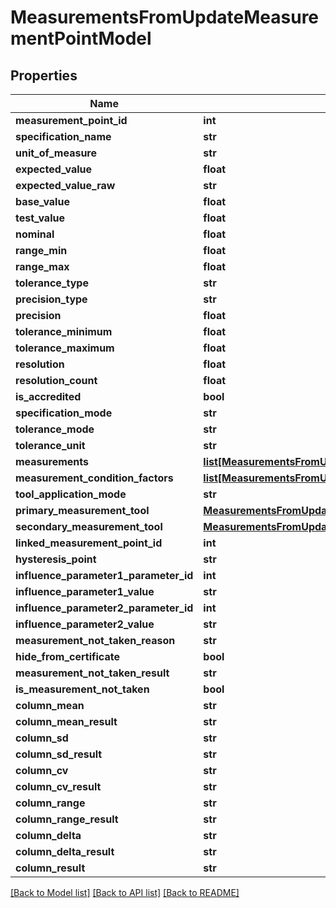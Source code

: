 # MeasurementsFromUpdateMeasurementPointModel

## Properties
Name | Type | Description | Notes
------------ | ------------- | ------------- | -------------
**measurement_point_id** | **int** |  | [optional] 
**specification_name** | **str** |  | [optional] 
**unit_of_measure** | **str** |  | [optional] 
**expected_value** | **float** |  | [optional] 
**expected_value_raw** | **str** |  | [optional] 
**base_value** | **float** |  | [optional] 
**test_value** | **float** |  | [optional] 
**nominal** | **float** |  | [optional] 
**range_min** | **float** |  | [optional] 
**range_max** | **float** |  | [optional] 
**tolerance_type** | **str** |  | [optional] 
**precision_type** | **str** |  | [optional] 
**precision** | **float** |  | [optional] 
**tolerance_minimum** | **float** |  | [optional] 
**tolerance_maximum** | **float** |  | [optional] 
**resolution** | **float** |  | [optional] 
**resolution_count** | **float** |  | [optional] 
**is_accredited** | **bool** |  | [optional] 
**specification_mode** | **str** |  | [optional] 
**tolerance_mode** | **str** |  | [optional] 
**tolerance_unit** | **str** |  | [optional] 
**measurements** | [**list[MeasurementsFromUpdateMeasurementModel]**](MeasurementsFromUpdateMeasurementModel.md) |  | [optional] 
**measurement_condition_factors** | [**list[MeasurementsFromUpdateMeasurementConditionFactorModel]**](MeasurementsFromUpdateMeasurementConditionFactorModel.md) |  | [optional] 
**tool_application_mode** | **str** |  | [optional] 
**primary_measurement_tool** | [**MeasurementsFromUpdateMeasurementToolModel**](MeasurementsFromUpdateMeasurementToolModel.md) |  | [optional] 
**secondary_measurement_tool** | [**MeasurementsFromUpdateMeasurementToolModel**](MeasurementsFromUpdateMeasurementToolModel.md) |  | [optional] 
**linked_measurement_point_id** | **int** |  | [optional] 
**hysteresis_point** | **str** |  | [optional] 
**influence_parameter1_parameter_id** | **int** |  | [optional] 
**influence_parameter1_value** | **str** |  | [optional] 
**influence_parameter2_parameter_id** | **int** |  | [optional] 
**influence_parameter2_value** | **str** |  | [optional] 
**measurement_not_taken_reason** | **str** |  | [optional] 
**hide_from_certificate** | **bool** |  | [optional] 
**measurement_not_taken_result** | **str** |  | [optional] 
**is_measurement_not_taken** | **bool** |  | [optional] 
**column_mean** | **str** |  | [optional] 
**column_mean_result** | **str** |  | [optional] 
**column_sd** | **str** |  | [optional] 
**column_sd_result** | **str** |  | [optional] 
**column_cv** | **str** |  | [optional] 
**column_cv_result** | **str** |  | [optional] 
**column_range** | **str** |  | [optional] 
**column_range_result** | **str** |  | [optional] 
**column_delta** | **str** |  | [optional] 
**column_delta_result** | **str** |  | [optional] 
**column_result** | **str** |  | [optional] 

[[Back to Model list]](../README.md#documentation-for-models) [[Back to API list]](../README.md#documentation-for-api-endpoints) [[Back to README]](../README.md)


